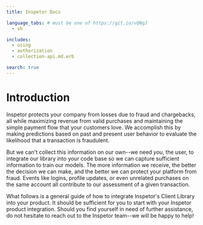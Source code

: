 ```yaml
---
title: Inspetor Docs

language_tabs: # must be one of https://git.io/vQNgJ
  - sh

includes:
  - using
  - authorization
  - collection-api.md.erb

search: true
---
```


# Introduction

Inspetor protects your company from losses due to fraud and chargebacks, all while maximizing revenue from valid purchases and maintaining the simple payment flow that your customers love. We accomplish this by making predictions based on past and present user behavior to evaluate the likelihood that a transaction is fraudulent. 

But we can't collect this information on our own--we need *you*, the user, to integrate our library into your code base so we can capture sufficient information to train our models. The more information we receive, the better the decision we can make, and the better we can protect your platform from fraud. Events like logins, profile updates, or even unrelated purchases on the same account all contribute to our assessment of a given transaction.

What follows is a general guide of how to integrate Inspetor's Client Library into your product. It should be sufficient for you to start with your Inspetor product integration. Should you find yourself in need of further assistance, do not hesitate to reach out to the Inspetor team--we will be happy to help!
